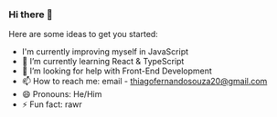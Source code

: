### Hi there 👋

Here are some ideas to get you started:
- I'm currently improving myself in JavaScript 
- 🌱 I’m currently learning React & TypeScript
- 🤔 I’m looking for help with Front-End Development
- 📫 How to reach me: email - thiagofernandosouza20@gmail.com
- 😄 Pronouns: He/Him
- ⚡ Fun fact: rawr

